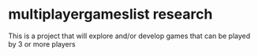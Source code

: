# multiplayergameslist research

This is a project that will explore and/or develop games that can be played by 3 or more players
